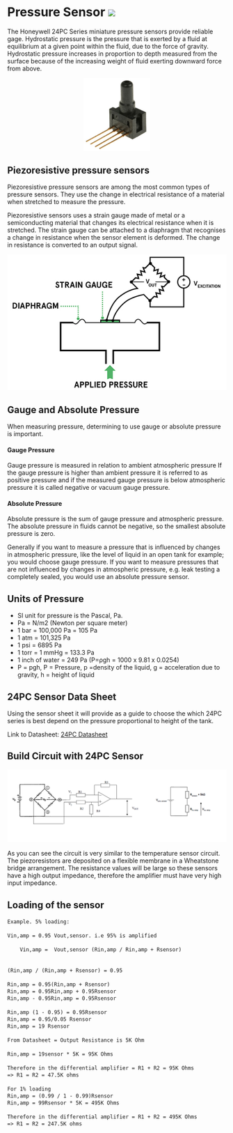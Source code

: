 # Pressure Sensor [<img src="https://external-content.duckduckgo.com/iu/?u=https%3A%2F%2Fimage.flaticon.com%2Ficons%2Fpng%2F512%2F15%2F15766.png&f=1&nofb=1" width="20px">](./index.md)

The Honeywell 24PC Series miniature pressure sensors provide reliable gage.
Hydrostatic pressure is the pressure that is exerted by a fluid at equilibrium at a given point within the fluid, due to the force of gravity. Hydrostatic pressure increases in proportion to depth measured from the surface because of the increasing weight of fluid exerting downward force from above.

<p align="center">
    <img src="images/24PC.jpg" width="30%">
</p>

## Piezoresistive pressure sensors

Piezoresistive pressure sensors are among the most common types of pressure sensors. They use the change in electrical resistance of a material when stretched to measure the pressure.

Piezoresistive sensors uses a strain gauge made of metal or a semiconducting material that changes its electrical resistance when it is stretched. The strain gauge can be attached to a diaphragm that recognises a change in resistance when the sensor element is deformed. The change in resistance is converted to an output signal.

<p align="center">
    <img src="images/Piezo.jpg">
</p>

## Gauge and Absolute Pressure

When measuring pressure, determining to use gauge or absolute pressure is important.

#### Gauge Pressure

Gauge pressure is measured in relation to ambient atmospheric pressure If the gauge pressure is higher than ambient pressure it is referred to as positive pressure and if the measured gauge pressure is below atmospheric pressure it is called negative or vacuum gauge pressure.

#### Absolute Pressure

Absolute pressure is the sum of gauge pressure and atmospheric pressure. The absolute pressure in fluids cannot be negative, so the smallest absolute pressure is zero.

Generally if you want to measure a pressure that is influenced by changes in atmospheric pressure, like the level of liquid in an open tank for example; you would choose gauge pressure.
If you want to measure pressures that are not influenced by changes in atmospheric pressure, e.g. leak testing a completely sealed, you would use an absolute pressure sensor.

## Units of Pressure

- SI unit for pressure is the Pascal, Pa.
- Pa = N/m2 (Newton per square meter)
- 1 bar = 100,000 Pa = 105 Pa
- 1 atm = 101,325 Pa
- 1 psi = 6895 Pa
- 1 torr = 1 mmHg = 133.3 Pa
- 1 inch of water = 249 Pa (P=ρgh = 1000 x 9.81 x 0.0254)
- P = pgh, P = Pressure, p =density of the liquid, g = acceleration due to gravity, h = height of liquid

## 24PC Sensor Data Sheet

Using the sensor sheet it will provide as a guide to choose the which 24PC series is best depend on the pressure proportional to height of the tank.

Link to Datasheet: [24PC Datasheet](./24PC.md)

## Build Circuit with 24PC Sensor

<p align="center">
    <img src="images/Pressure.PNG">
</p>

As you can see the circuit is very similar to the temperature sensor circuit. The piezoresistors are deposited on a flexible membrane in a Wheatstone bridge arrangement. The resistance values will be large so these sensors have a high output impedance, therefore the amplifier must have very high input impedance.

## Loading of the sensor

```
Example. 5% loading:

Vin,amp = 0.95 Vout,sensor. i.e 95% is amplified

    Vin,amp =  Vout,sensor (Rin,amp / Rin,amp + Rsensor)


(Rin,amp / (Rin,amp + Rsensor) = 0.95

Rin,amp = 0.95(Rin,amp + Rsensor)
Rin,amp = 0.95Rin,amp + 0.95Rsensor
Rin,amp - 0.95Rin,amp = 0.95Rsensor

Rin,amp (1 - 0.95) = 0.95Rsensor
Rin,amp = 0.95/0.05 Rsensor
Rin,amp = 19 Rsensor

From Datasheet = Output Resistance is 5K Ohm

Rin,amp = 19sensor * 5K = 95K Ohms

Therefore in the differential amplifier = R1 + R2 = 95K Ohms
=> R1 = R2 = 47.5K ohms

For 1% loading
Rin,amp = (0.99 / 1 - 0.99)Rsensor
Rin,amp = 99Rsensor * 5K = 495K Ohms

Therefore in the differential amplifier = R1 + R2 = 495K Ohms
=> R1 = R2 = 247.5K ohms

```
